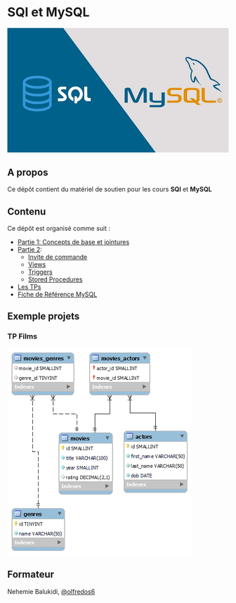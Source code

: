 # SQl et MySQL

![SQL & MySQL logos](./sql_and_mysql.jpg)

## A propos

Ce dépôt contient du matériel de soutien pour les cours **SQl** et **MySQL**

## Contenu

Ce dépôt est organisé comme suit :

- [Partie 1: Concepts de base et jointures](./Support%20HTML%205%20&%20CSS%203.pdf)
- [Partie 2](./advanced/):
    - [Invite de commande](./advanced/1-invite-de-commande-sql.pdf)
    - [Views](./advanced/2-mysql-views.pdf)
    - [Triggers](./advanced/3-triggers.pdf)
    - [Stored Procedures](./advanced/4-procédures-stockées-dans-mysql.pdf)
- [Les TPs](./exercices/)
- [Fiche de Référence MySQL](./advanced/0-fiche-de-reference-mysql.pdf)

## Exemple projets

### TP Films

![Films](./tp-sample-films.png)

## Formateur

Nehemie Balukidi, [@olfredos6](https://github.com/Olfredos6)
